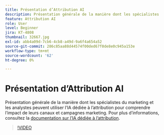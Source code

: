 ```yaml
---
title: Présentation d’Attribution AI
description: Présentation générale de la manière dont les spécialistes du marketing et les analystes peuvent utiliser l’IA dédiée à l’attribution pour comprendre l’impact de leurs canaux et campagnes marketing.
feature: Attribution AI
role: User
level: Beginner
jira: KT-4808
thumbnail: 32667.jpg
exl-id: abb4a09d-7cb6-4cb8-a49d-9a6f4a654a52
source-git-commit: 286c85aa88d44574f00ded67f0de8e0c945a153e
workflow-type: tm+mt
source-wordcount: '62'
ht-degree: 0%

---
```


# Présentation d’Attribution AI

Présentation générale de la manière dont les spécialistes du marketing et les analystes peuvent utiliser l’IA dédiée à l’attribution pour comprendre l’impact de leurs canaux et campagnes marketing. Pour plus d’informations, consultez la [documentation sur l’IA dédiée à l’attribution](https://experienceleague.adobe.com/docs/experience-platform/intelligent-services/attribution-ai/overview.html?lang=fr).

>[!VIDEO](https://video.tv.adobe.com/v/32667?learn=on&enablevpops)
